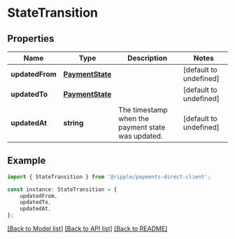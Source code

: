 # StateTransition


## Properties

Name | Type | Description | Notes
------------ | ------------- | ------------- | -------------
**updatedFrom** | [**PaymentState**](PaymentState.md) |  | [default to undefined]
**updatedTo** | [**PaymentState**](PaymentState.md) |  | [default to undefined]
**updatedAt** | **string** | The timestamp when the payment state was updated. | [default to undefined]

## Example

```typescript
import { StateTransition } from '@ripple/payments-direct-client';

const instance: StateTransition = {
    updatedFrom,
    updatedTo,
    updatedAt,
};
```

[[Back to Model list]](../README.md#documentation-for-models) [[Back to API list]](../README.md#documentation-for-api-endpoints) [[Back to README]](../README.md)
